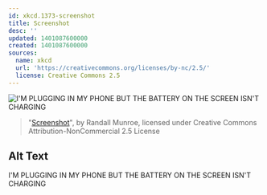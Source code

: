 ```yaml
---
id: xkcd.1373-screenshot
title: Screenshot
desc: ''
updated: 1401087600000
created: 1401087600000
sources:
  name: xkcd
  url: 'https://creativecommons.org/licenses/by-nc/2.5/'
  license: Creative Commons 2.5
---
```

![I'M PLUGGING IN MY PHONE BUT THE BATTERY ON THE SCREEN ISN'T CHARGING](https://imgs.xkcd.com/comics/screenshot.png)
> "[Screenshot](https://xkcd.com/1373/)", by Randall Munroe, licensed under Creative Commons Attribution-NonCommercial 2.5 License

## Alt Text
I'M PLUGGING IN MY PHONE BUT THE BATTERY ON THE SCREEN ISN'T CHARGING
